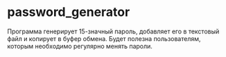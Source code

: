 # password_generator
Программа генерирует 15-значный пароль, добавляет его в текстовый файл и копирует в буфер обмена. Будет полезна пользователям, которым необходимо регулярно менять пароли.

